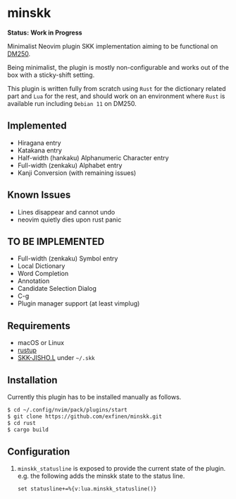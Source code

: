 # minskk

**Status:** **Work in Progress**

Minimalist Neovim plugin SKK implementation aiming to be functional on [DM250](https://www.kingjim.co.jp/pomera/dm250/).

Being minimalist, the plugin is mostly non-configurable and works out of the box with a sticky-shift setting.

This plugin is written fully from scratch using `Rust` for the dictionary related part and `Lua` for the rest, and should work on an environment where `Rust` is available run including `Debian 11` on DM250.

## Implemented
- Hiragana entry
- Katakana entry
- Half-width (hankaku) Alphanumeric Character entry
- Full-width (zenkaku) Alphabet entry
- Kanji Conversion (with remaining issues)

## Known Issues
- Lines disappear and cannot undo
- neovim quietly dies upon rust panic

## TO BE IMPLEMENTED
- Full-width (zenkaku) Symbol entry
- Local Dictionary
- Word Completion
- Annotation
- Candidate Selection Dialog
- C-g
- Plugin manager support (at least vimplug)

## Requirements
- macOS or Linux
- [rustup](https://rustup.rs/)
- [SKK-JISHO.L](http://openlab.jp/skk/dic/SKK-JISYO.L.gz) under `~/.skk`

## Installation
Currently this plugin has to be installed manually as follows.

```bash
$ cd ~/.config/nvim/pack/plugins/start
$ git clone https://github.com/exfinen/minskk.git
$ cd rust
$ cargo build
```

## Configuration
1. `minskk_statusline` is exposed to provide the current state of the plugin. e.g. the following adds the minskk state to the status line.

   ```vim
   set statusline+=%{v:lua.minskk_statusline()}
   ```

